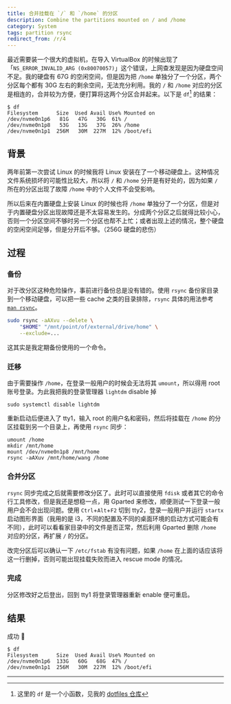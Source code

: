 ```yaml
---
title: 合并挂载在 `/` 和 `/home` 的分区
description: Combine the partitions mounted on / and /home
category: System
tags: partition rsync
redirect_from: /r/4
---
```


最近需要装一个很大的虚拟机，在导入 VirtualBox 的时候出现了「`NS_ERROR_INVALID_ARG (0x80070057)`」这个错误，上网查发现是因为硬盘空间不足。我的硬盘有 67G 的空闲空间，但是因为把 `/home` 单独分了一个分区，两个分区每个都有 30G 左右的剩余空间，无法充分利用。我的 `/` 和 `/home` 对应的分区是相连的，合并较为方便，便打算将这两个分区合并起来。以下是 `df`[^1] 的结果：

```terminal
$ df
Filesystem      Size  Used Avail Use% Mounted on
/dev/nvme0n1p6   81G   47G   30G  61% /
/dev/nvme0n1p8   53G   13G   37G  26% /home
/dev/nvme0n1p1  256M   30M  227M  12% /boot/efi
```

[^1]: 这里的 `df` 是一个小函数，见我的 [dotfiles 仓库](https://github.com/weirane/dotfiles/blob/2cab6e6/zsh/functions.zsh#L22)

## 背景
两年前第一次尝试 Linux 的时候我将 Linux 安装在了一个移动硬盘上。这种情况文件系统损坏的可能性比较大，所以将 `/` 和 `/home` 分开是有好处的，因为如果 `/` 所在的分区出现了故障 `/home` 中的个人文件不会受影响。

所以后来在内置硬盘上安装 Linux 的时候也将 `/home` 单独分了一个分区，但是对于内置硬盘分区出现故障还是不太容易发生的。分成两个分区之后就得比较小心，否则一个分区空间不够时另一个分区也帮不上忙；或者出现上述的情况，整个硬盘的空闲空间足够，但是分开后不够。（256G 硬盘的悲伤）

## 过程
### 备份
对于改分区这种危险操作，事前进行备份总是没有错的。使用 `rsync` 备份家目录到一个移动硬盘，可以把一些 cache 之类的目录排除，`rsync` 具体的用法参考 [`man rsync`][rsync1]。

```bash
sudo rsync -aAXvu --delete \
    "$HOME" "/mnt/point/of/external/drive/home" \
    --exclude=...
```

这其实是我定期备份使用的一个命令。

[rsync1]: https://linux.die.net/man/1/rsync "rsync(1)"

### 迁移
由于需要操作 `/home`，在登录一般用户的时候会无法将其 `umount`，所以得用 root 账号登录。为此我把我的登录管理器 `lightdm` disable 掉

    sudo systemctl disable lightdm

重新启动后便进入了 tty1，输入 root 的用户名和密码，然后将挂载在 `/home` 的分区挂载到另一个目录上，再使用 `rsync` 同步：

    umount /home
    mkdir /mnt/home
    mount /dev/nvme0n1p8 /mnt/home
    rsync -aAXuv /mnt/home/wang /home


### 合并分区
`rsync` 同步完成之后就需要修改分区了。此时可以直接使用 `fdisk` 或者其它的命令行工具修改，但是我还是想稳一点，用 Gparted 来修改，顺便测试一下登录一般用户会不会出现问题。使用 `Ctrl`+`Alt`+`F2` 切到 tty2，登录一般用户并运行 `startx` 启动图形界面（我用的是 i3，不同的配置及不同的桌面环境的启动方式可能会有不同），此时可以看看家目录中的文件是否正常，然后利用 Gparted 删除 `/home` 对应的分区，再扩展 `/` 的分区。

改完分区后可以确认一下 `/etc/fstab` 有没有问题，如果 `/home` 在上面的话应该将这一行删掉，否则可能出现挂载失败而进入 rescue mode 的情况。

### 完成
分区修改好之后登出，回到 tty1 将登录管理器重新 enable 便可重启。

## 结果
成功 🎉

```terminal
$ df
Filesystem      Size  Used Avail Use% Mounted on
/dev/nvme0n1p6  133G   60G   68G  47% /
/dev/nvme0n1p1  256M   30M  227M  12% /boot/efi
```

---
